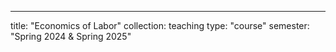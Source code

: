 ---
title: "Economics of Labor"
collection: teaching
type: "course"
semester: "Spring 2024 & Spring 2025"

